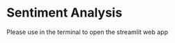 # Sentiment Analysis

Please use <streamlit run main.py> in the terminal to open the streamlit web app
